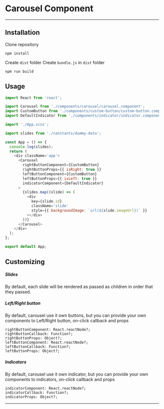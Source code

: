# Carousel Component

---

## Installation

Clone repository

`npm install`

Create `dist` folder
Create `bundle.js` in `dist` folder

`npm run build`

## Usage

```JavaScript
import React from 'react';

import Carousel from './components/carousel/carousel.component';
import CustomButton from './components/custom-button/custom-button.component';
import DefaultIndicator from './components/indicator/indicator.component';

import './App.scss';

import slides from './constants/dummy-data';

const App = () => {
  console.log(slides);
  return (
    <div className='app'>
      <Carousel
        rightButtonComponent={CustomButton}
        rightButtonProps={{ isRight: true }}
        leftButtonComponent={CustomButton}
        leftButtonProps={{ isLeft: true }}
        indicatorComponent={DefaultIndicator}
      >
        {slides.map((slide) => (
          <div
            key={slide.id}
            className='slide'
            style={{ backgroundImage: `url(${slide.imageUrl})` }}
          ></div>
        ))}
      </Carousel>
    </div>
  );
};

export default App;
```

## Customizing

##### Slides

By default, each slide will be rendered as passed as children in order that they passed.

##### Left/Right button

By default, carousel use it own buttons, but you can provide your own components to Left/Right button, on-click callback and props

```
rightButtonComponent: React.reactNode?;
rightButtonCallback: Function?;
rightButtonProps: Object?;
leftButtonComponent: React.reactNode?;
leftButtonCallback: Function?;
leftButtonProps: Object?;
```

##### Indicators

By default, carousel use it own indicator, but you can provide your own components to indicators, on-click callback and props

```
indicatorComponent: React.reactNode?;
indicatorCallback: Function?;
indicatorProps: Object?;
```

---
